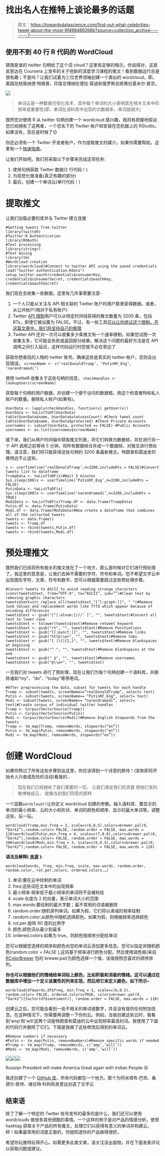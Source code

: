 # 找出名人在推特上谈论最多的话题

> 原文：<https://towardsdatascience.com/find-out-what-celebrities-tweet-about-the-most-6f498d89266b?source=collection_archive---------7----------------------->

## 使用不到 40 行 R 代码的 WordCloud

猜猜是谁的 twitter 句柄给了这个词 cloud？这里有足够的暗示。你说得对，这是吴恩达在 Coursera 上发布的关于他新的深度学习课程的推文！看到数据运行总是很有趣；不是吗？让我们试着为三位世界领袖创建一个类似的 wordcloud，即。美国总统唐纳德·特朗普、印度总理纳伦德拉·莫迪和俄罗斯总统弗拉基米尔·普京。

![](img/ea29a5dda930bf1840b78ae908f8c862.png)

> 单词云是一种数据可视化技术，其中每个单词的大小表明其在相关文本中的频率或重要性(即，单词在语料库中出现的次数越多，单词就越大)

既然您对使用 R 从 twitter 句柄创建一个 wordcloud 感兴趣，我将有把握地假设您已经拥有了这两者，一个您名下的 Twitter 帐户和安装在您机器上的 RStudio。如果没有，现在是时候了😊

你还必须有一个 Twitter 开发者账户，作为提取推文的媒介。如果你需要帮助，这里有一个[快速指南](https://medium.com/@Kritika_Jalan/quick-guide-to-extract-tweets-using-r-c5382d3e257a)。

让我们开始吧。我们将采取以下步骤来完成这项任务:

1.  使用句柄获取 Twitter 数据(2 行代码！)
2.  为视觉化做准备(真正有趣的部分)
3.  最后，创建一个单词云(单行代码！)

# 提取推文

让我们加载必要的库并与 Twitter 建立连接

```
#Getting tweets from twitter
library(twitteR)
#Twitter-R Authentication
library(ROAuth)
#Text processing
library(stringr)
#Text mining 
library(tm)
#Wordcloud creation
library(wordcloud)#Connect to twitter API using the saved credentials
load("twitter authentication.Rdata")
setup_twitter_oauth(credentials$consumerKey, credentials$consumerSecret, credentials$oauthKey, credentials$oauthSecret)
```

我们现在去收集一些数据。这里有几件事需要注意-

1.  一个人只能从关注与 API 相关联的 Twitter 账户的用户那里获得数据。或者，从公共帐户(相对于私有帐户)
2.  Twitter [API 限制](https://dev.twitter.com/rest/reference/get/statuses/user_timeline)用户可以从特定时间线获得的推文数量为 3200 条，包括 RTs，即使它被设置为 FALSE。不过，有一些工具[可以让你绕过这个限制。在这篇文章中，我们将坚持自己的极限](https://www.quora.com/Is-there-a-way-to-get-more-than-3200-tweets-from-a-Twitter-user-using-Twitters-API-or-scraping)
3.  Twitter API 还对一次可以收集多少条推文有一个速率限制。如果您试图一次收集太多，它可能会失败或返回部分结果。解决这个问题的最好方法是在 API 调用之间引入延迟，这样代码运行时您就不必在旁边了

获取你想查找的人物的 twitter 账号。确保这些是真实的 twitter 帐户，否则会出现错误。
`screenName <- c(‘realDonaldTrump’, ‘PutinRF_Eng’, ‘narendramodi’)`

使用 twitteR 收集关于这些句柄的信息。
`checkHandles <- lookupUsers(screenName)`

获取每个句柄的用户数据，并创建一个便于访问的数据框。用这个检查推特和私人账户的数量。删除私人帐户(如果有)。

```
UserData <- lapply(checkHandles, function(x) getUser(x))
UserData <- twListToDF(UserData)
table(UserData$name, UserData$statusesCount) #Check tweet count
table(UserData$name, UserData$protected) #Check Private Accounts
usernames <- subset(UserData, protected == FALSE) #Public Accounts
usernames <- as.list(usernames$screenName)
```

接下来，我们从用户时间轴中获取推文列表，将它们转换为数据帧，并在进行另一个 API 调用之前等待 5 分钟。将所有数据帧合并成一个数据帧，对推文进行预处理。请注意，我们将只能获得这些句柄的 3200 条最新推文。特朗普和莫迪发的推特远不止这些。

```
x <- userTimeline(‘realDonaldTrump’,n=3200,includeRts = FALSE)#Convert tweets list to dataframe
TrumpData <- twListToDF(x)#Wait 5 minutes 
Sys.sleep(300)x <- userTimeline(‘PutinRF_Eng’,n=3200,includeRts = FALSE)
PutinData <- twListToDF(x)
Sys.sleep(300)x <- userTimeline(‘narendramodi’,n=3200,includeRts = TRUE)
ModiData <- twListToDF(x)Trump.df <- data.frame(TrumpData)
Putin.df <- data.frame(PutinData)
Modi.df <- data.frame(ModiData)#Now create a dataframe that combines all of the collected tweets
tweets <- data.frame()
tweets <- Trump.df
tweets <- rbind(tweets,Putin.df)
tweets <- rbind(tweets,Modi.df)
```

# 预处理推文

既然我们已经将所有相关的推文放在了一个地方，那么是时候对它们进行预处理了。我这里的意思是，让我们去掉不需要的字符、符号和单词。您不希望文字云中出现图形字符、文章、符号和数字。您可以根据需要跳过这些预处理步骤。

```
#Convert tweets to ASCII to avoid reading strange characters
iconv(tweets$text, from=”UTF-8", to=”ASCII”, sub=””)#Clean text by removing graphic characters            tweets$text=str_replace_all(tweets$text,"[^[:graph:]]", " ")#Remove Junk Values and replacement words like fffd which appear because of encoding differences            
tweets$text <- gsub("[^[:alnum:]///' ]", "", tweets$text)#Convert all text to lower case            
tweets$text <- tolower(tweets$text)#Remove retweet keyword            
tweets$text <- gsub("rt", "", tweets$text)#Remove Punctuations            
tweets$text <- gsub("[[:punct:]]", "", tweets$text)#Remove links            
tweets$text <- gsub("http\\w+", "", tweets$text)#Remove tabs            
tweets$text <- gsub("[ |\t]{2,}", "", tweets$text)#Remove blankspaces at begining            
tweets$text <- gsub("^ ", "", tweets$text)#Remove blankspaces at the end            
tweets$text <- gsub(" $", "", tweets$text)#Remove usernames 
tweets$text <- gsub("@\\w+", "", tweets$text)
```

一旦我们对 tweets 进行了预处理，现在让我们为每个句柄创建一个语料库，并删除诸如“my”、“do”、“today”等停用词。

```
#After preprocessing the data, subset for tweets for each handle
Trump <- subset(tweets, screenName==“realDonaldTrump”, select= text)
Putin <- subset(tweets, screenName== “PutinRF_Eng”, select= text)
Modi <- subset(tweets, screenName== “narendramodi”, select= text)#Create corpus of individual twitter handles 
Trump <- Corpus(VectorSource(Trump))
Putin <- Corpus(VectorSource(Putin))
Modi <- Corpus(VectorSource(Modi))#Remove English Stopwords from the tweets
Trump <- tm_map(Trump, removeWords, stopwords(“en”))
Putin <- tm_map(Putin, removeWords, stopwords(“en”))
Modi <- tm_map(Modi, removeWords, stopwords(“en”))
```

# 创建 WordCloud

如果你熬过了所有这些步骤到达这里，你应该得到一个诗意的款待！(宣称即将开始令人兴奋或危险的活动)看我的..

> 现在我们已经拥有了我们需要的一切，
> 让我们满足我们的贪婪
> 把他们发的微博做成云，
> 就像当初我们同意的那样

一个函数`wordcloud()`让你定义 wordcloud 创建的参数。输入语料库、要显示的单词的最小频率、云的大小和形状、单词的颜色和顺序、显示的最大单词等。调整这些，玩一玩。

```
wordcloud(Trump,min.freq = 3, scale=c(6,0.5),colors=brewer.pal(8, “Dark2”),random.color= FALSE, random.order = FALSE, max.words = 110)wordcloud(Putin,min.freq = 4, scale=c(7,0.8),colors=brewer.pal(8, “Dark2”),random.color= FALSE, random.order = FALSE, max.words = 100)wordcloud(Modi,min.freq = 3, scale=c(6,0.5),colors=brewer.pal(8, “Dark2”),random.color= FALSE, random.order = FALSE, max.words = 110)
```

**语法及解释(** [**来源**](https://cran.r-project.org/web/packages/wordcloud/wordcloud.pdf) **):**

```
wordcloud(words, freq, min.freq, scale, max.words, random.order, random.color, rot.per,colors, ordered.colors,…)
```

1.  单词:要在云中绘制的单词
2.  freq:这些词在文本中的出现频率
3.  最小频率:频率低于最小频率的单词将不会被标绘
4.  scale:长度为 2 的向量，表示单词大小的范围
5.  max.words:要绘制的最大字数；最不常用的词语被删除
6.  random.order:随机排列单词。如果为假，它们将以递减的频率绘制
7.  random.color:从颜色中随机选择颜色。如果为假，则根据频率选择颜色
8.  rot.per:旋转 90 度的比例字
9.  颜色:颜色词从最少到最多
10.  ordered.colors:如果为 true，则颜色按顺序分配给单词

您可以根据您选择的顺序和颜色向您的单词云添加更多信息。您可以指定非随机颜色(random.color = FALSE ),这将基于频率进行颜色分配，然后使用调色板(来自 [RColorBrewer](http://www.cse.unsw.edu.au/~mike/myrlibrary.old/RColorBrewer/html/ColorBrewer.html) 包的 brewer.pal)为颜色选择一个值，该值按照您喜欢的顺序排列。

**你也可以根据他们的情绪给单词标上颜色，比如积极和消极的情绪。这可以通过在数据库中增加一个定义该属性的列来实现，然后用它来定义颜色，如下所示–**

```
wordcloud(df$words,df$freq, min.freq = 3, scale=c(6,0.5), random.color= FALSE, ordered.colors=TRUE, colors=brewer.pal(8, “Dark2”)[factor(df$sentiment)], random.order = FALSE, max.words = 110)
```

创建云之后，您可能会看到一些不相关的单词或数字，并且没有提供任何附加信息。在这种情况下，你需要再调整一下你的云。例如，当我创建这些云时，我看到‘amp’和‘will’这两个词是特朗普和莫迪的云中出现频率最高的词。我使用了下面的代码行并删除了它们。下面是我做了这些修改后得到的单词云。

```
#Remove numbers if necessary
#Putin <- tm_map(Putin, removeNumbers)#Remove specific words if needed
#Trump <- tm_map(Trump, removeWords, c(‘amp’,’will’))
#Modi <- tm_map(Modi, removeWords, c(‘amp’,’will’))
```

![](img/efa44466f35a66990a3a7651058550b8.png)![](img/92409c3bf0edff1cf55a043c179f97ec.png)![](img/f4ffbef26f84710969617d0606f2378e.png)

Russian President will make America Great again with Indian People 😝

我还创建了一个 [GitHub 库](https://github.com/Krithi07/Celebrity-Twitter-WordCloud)，所有代码都在一个地方。那个为阿米塔布·巴坎、桑德尔·皮帅、维拉特·科利和吴恩达创造了文字云

## 结束语

除了了解一个特定的 Twitter 账号发布的最多的是什么，我们还可以使用 wordclouds 做很多其他很酷的事情。一个这样的例子是对产品的情感分析。使用 hashtag 获取关于产品的所有推文，处理它们以获得有意义的单词并构建云，砰！如果最常用的词是正面的，你就知道你的产品做得很好。

希望你玩推特玩得开心。如需更多此类文章，请关注该出版物，并在下面发表评论以获取问题或建议。